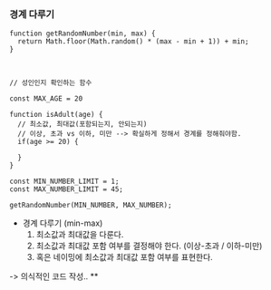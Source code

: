 ### 경계 다루기


```
function getRandomNumber(min, max) {
  return Math.floor(Math.random() * (max - min + 1)) + min;
}



// 성인인지 확인하는 함수

const MAX_AGE = 20

function isAdult(age) {
  // 최소값, 최대값(포함되는지, 안되는지)
  // 이상, 초과 vs 이하, 미만 --> 확실하게 정해서 경계를 정해줘야함.
  if(age >= 20) {
    
  }
}

const MIN_NUMBER_LIMIT = 1;
const MAX_NUMBER_LIMIT = 45;

getRandomNumber(MIN_NUMBER, MAX_NUMBER);
```

- 경계 다루기 (min-max)
  1. 최소값과 최대값을 다룬다.
  2. 최소값과 최대값 포함 여부를 결정해야 한다. (이상-초과 / 이하-미만)
  3. 혹은 네이밍에 최소값과 최대값 포함 여부를 표현한다.
  
-> 의식적인 코드 작성.. **
